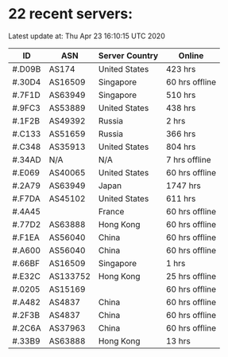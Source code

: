 # 22 recent servers:

Latest update at: Thu Apr 23 16:10:15 UTC 2020

| ID | ASN | Server Country | Online |
| -- | --- | -------------- | ------ |
| #.D09B | AS174 | United States | 423 hrs |
| #.30D4 | AS16509 | Singapore | 60 hrs offline |
| #.7F1D | AS63949 | Singapore | 510 hrs |
| #.9FC3 | AS53889 | United States | 438 hrs |
| #.1F2B | AS49392 | Russia | 2 hrs |
| #.C133 | AS51659 | Russia | 366 hrs |
| #.C348 | AS35913 | United States | 804 hrs |
| #.34AD | N/A | N/A | 7 hrs offline |
| #.E069 | AS40065 | United States | 60 hrs offline |
| #.2A79 | AS63949 | Japan | 1747 hrs |
| #.F7DA | AS45102 | United States | 611 hrs |
| #.4A45 |  | France | 60 hrs offline |
| #.77D2 | AS63888 | Hong Kong | 60 hrs offline |
| #.F1EA | AS56040 | China | 60 hrs offline |
| #.A600 | AS56040 | China | 60 hrs offline |
| #.66BF | AS16509 | Singapore | 1 hrs |
| #.E32C | AS133752 | Hong Kong | 25 hrs offline |
| #.0205 | AS15169 |  | 60 hrs offline |
| #.A482 | AS4837 | China | 60 hrs offline |
| #.2F3B | AS4837 | China | 60 hrs offline |
| #.2C6A | AS37963 | China | 60 hrs offline |
| #.33B9 | AS63888 | Hong Kong | 13 hrs |


